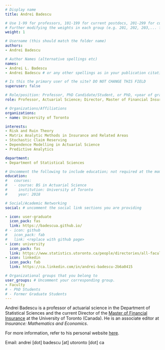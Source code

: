 ```yaml
---
# Display name
title: Andrei Badescu

# Use 1-99 for professors, 101-199 for current postdocs, 201-299 for current phds, 301-399 for current masters, 401-499 for current undergrads, 801-809 for alum postdocs, 811-849 for alum phds, 851-899 for alum masters, and 901-999 for alum undergrads
# Further modifying the weights in each group (e.g. 201, 202, 203,... for current phds) allows customized ordering (e.g. new students first)
weight: 1

# Username (this should match the folder name)
authors:
- Andrei Badescu

# Author Names (alternative spellings etc)
names:
- Andrei L. Badescu
- Andrei Badescu # or any other spellings as in your publication citations

# Is this the primary user of the site? DO NOT CHANGE THIS FIELD
superuser: false

# Role/position: Professor, PhD Candidate/Student, or PhD, <year of graduation>
role: Professor, Actuarial Science; Director, Master of Financial Insurance

# Organizations/Affiliations
organizations:
- name: University of Toronto

interests:
- Risk and Ruin Theory
- Matrix Analytic Methods in Insurance and Related Areas
- Stochastic Claim Reserving
- Dependence Modelling in Actuarial Science
- Predictive Analytics

department:
- Department of Statistical Sciences

# Uncomment the following to include education; not required at the moment.
education:
#   courses:
#   - course: BS in Actuarial Science
#     institution: University of Toronto
#     year: 2018

# Social/Academic Networking
social: # uncomment the social link sections you are providing

- icon: user-graduate
  icon_pack: fas
  link: https://badescua.github.io/
# - icon: github
#   icon_pack: fab
#   link: <replace with github page>
- icon: university
  icon_pack: fas
  link: https://www.statistics.utoronto.ca/people/directories/all-faculty/andrei-badescu
- icon: linkedin
  icon_pack: fab
  link: https://ca.linkedin.com/in/andrei-badescu-2b6a0415 

# Organizational groups that you belong to
user_groups: # Uncomment your corresponding group.
- Faculty
# - PhD Students
# - Former Graduate Students
---
```


Andrei Badescu is a professor of actuarial science in the Department of Statistical Sciences and the current Director of the [Master of Financial Insurance](https://mfi.utoronto.ca/) at the University of Toronto (Canada). He is an associate editor at *Insurance: Mathematics and Economics*.

For more information, refer to his personal website [here](https://badescua.github.io/).

Email: andrei [dot] badescu [at] utoronto [dot] ca